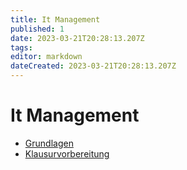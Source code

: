 ```yaml
---
title: It Management
published: 1
date: 2023-03-21T20:28:13.207Z
tags: 
editor: markdown
dateCreated: 2023-03-21T20:28:13.207Z
---
```


# It Management

- [Grundlagen](/fom/semester-4/it-management/grundlagen.md)
- [Klausurvorbereitung](/fom/semester-4/it-management/klausurvorbereitung.md)
